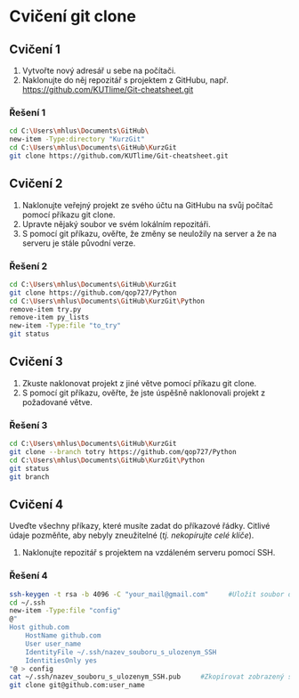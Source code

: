 # Cvičení git clone

## Cvičení 1

1. Vytvořte nový adresář u sebe na počítači.
2. Naklonujte do něj repozitář s projektem z GitHubu, např. https://github.com/KUTlime/Git-cheatsheet.git

### Řešení 1

```bash
cd C:\Users\mhlus\Documents\GitHub\
new-item -Type:directory "KurzGit"
cd C:\Users\mhlus\Documents\GitHub\KurzGit
git clone https://github.com/KUTlime/Git-cheatsheet.git
```

## Cvičení 2

1. Naklonujte veřejný projekt ze svého účtu na GitHubu na svůj počítač pomocí příkazu git clone.
2. Upravte nějaký soubor ve svém lokálním repozitáři.
3. S pomocí git příkazu, ověřte, že změny se neuložily na server a že na serveru je stále původní verze.

### Řešení 2

```bash
cd C:\Users\mhlus\Documents\GitHub\KurzGit
git clone https://github.com/qop727/Python
cd C:\Users\mhlus\Documents\GitHub\KurzGit\Python
remove-item try.py
remove-item py_lists
new-item -Type:file "to_try"
git status
```

## Cvičení 3

1. Zkuste naklonovat projekt z jiné větve pomocí příkazu git clone.
2. S pomocí git příkazu, ověřte, že jste úspěšně naklonovali projekt z požadované větve.

### Řešení 3

```bash
cd C:\Users\mhlus\Documents\GitHub\KurzGit
git clone --branch totry https://github.com/qop727/Python
cd C:\Users\mhlus\Documents\GitHub\KurzGit\Python
git status
git branch
```

## Cvičení 4

Uveďte všechny příkazy, které musíte zadat do příkazové řádky. Citlivé údaje pozměňte, aby nebyly zneužitelné (_tj. nekopírujte celé klíče_).

1. Naklonujte repozitář s projektem na vzdáleném serveru pomocí SSH.

### Řešení 4

```bash
ssh-keygen -t rsa -b 4096 -C "your_mail@gmail.com"     #Uložit soubor do ~/.ssh/nazev_souboru_s_ulozenym_SSH
cd ~/.ssh
new-item -Type:file "config"
@"
Host github.com
    HostName github.com
    User user_name
    IdentityFile ~/.ssh/nazev_souboru_s_ulozenym_SSH
    IdentitiesOnly yes
"@ > config
cat ~/.ssh/nazev_souboru_s_ulozenym_SSH.pub     #Zkopírovat zobrazený ssh klíč do nastavení GitHub účtu
git clone git@github.com:user_name
```
